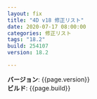 ```yaml
---
layout: fix
title: "4D v18 修正リスト"
date: 2020-07-17 08:00:00
categories: 修正リスト
tags: "18.2"
build: 254107
version: 18.2

---
```


**バージョン**: {{page.version}}  
**ビルド**: {{page.build}}  
